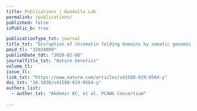 ```yaml
---
title: Publications | Awadalla Lab
permalink: /publications/
published: false
isPublic_b: true

publicationType_txt: journal
title_txt: "Disruption of chromatin folding domains by somatic genomic rearrangements in human cancer."
pmid_tl: "32024999"
publishDate_tdt: "2020-02-06"
journalTitle_txt: "Nature Genetics"
volume_tl: 
issue_tl:
link_txt: "https://www.nature.com/articles/s41588-019-0564-y"
doi_txt: "10.1038/s41588-019-0564-y"
authors_list: 
  - author_txt: "Akdemir KC, et al. PCAWG Consortium"
 
---
```

